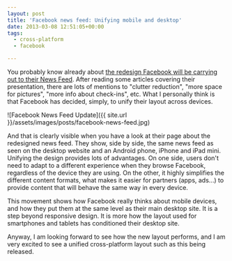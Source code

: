 ```yaml
---
layout: post
title: 'Facebook news feed: Unifying mobile and desktop'
date: 2013-03-08 12:51:05+00:00
tags:
  - cross-platform
  - facebook

---
```


You probably know already about [the redesign Facebook will be carrying out to their News Feed](https://www.facebook.com/about/newsfeed). After reading some articles covering their presentation, there are lots of mentions to "clutter reduction", "more space for pictures", "more info about check-ins", etc. What I personally think is that Facebook has decided, simply, to unify their layout across devices.

![Facebook News Feed Update]({{ site.url }}/assets/images/posts/facebook-news-feed.jpg)

And that is clearly visible when you have a look at their page about the redesigned news feed. They show, side by side, the same news feed as seen on the desktop website and an Android phone, iPhone and iPad mini. Unifying the design provides lots of advantages. On one side, users don't need to adapt to a different experience when they browse Facebook, regardless of the device they are using. On the other, it highly simplifies the different content formats, what makes it easier for partners (apps, ads...) to provide content that will behave the same way in every device.

This movement shows how Facebook really thinks about mobile devices, and how they put them at the same level as their main desktop site. It is a step beyond responsive design. It is more how the layout used for smartphones and tablets has conditioned their desktop site.

Anyway, I am looking forward to see how the new layout performs, and I am very excited to see a unified cross-platform layout such as this being released.
